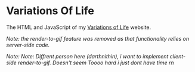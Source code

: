# Variations Of Life
The HTML and JavaScript of my [Variations of Life](http://play.starmaninnovations.com/varlife/) website.

*Note: the render-to-gif feature was removed as that functionality relies on server-side code.*

*Note: Note: Diffrent person here (darthnithin), i want to implement client-side render-to-gif. Doesn't seem Toooo hard i just dont have time rn*
